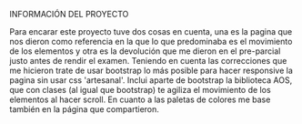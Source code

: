 INFORMACIÓN DEL PROYECTO

Para encarar este proyecto tuve dos cosas en cuenta, una es la pagina que nos dieron como referencia en la que lo que predominaba es el movimiento de los elementos y otra es la devolución que me dieron en el pre-parcial justo antes de rendir el examen. Teniendo en cuenta las correcciones que me hicieron trate de usar bootstrap lo más posible para hacer responsive la pagina sin usar css 'artesanal'. Inclui aparte de bootstrap la biblioteca AOS, que con clases (al igual que bootstrap) te agiliza el movimiento de los elementos al hacer scroll.
En cuanto a las paletas de colores me base también en la página que compartieron.
